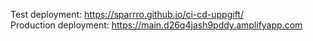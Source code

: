 Test deployment: https://sparrro.github.io/ci-cd-uppgift/
<br/>
Production deployment: https://main.d26q4jash9pddy.amplifyapp.com

